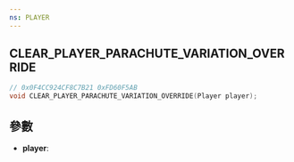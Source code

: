 ```yaml
---
ns: PLAYER
---
```

## CLEAR_PLAYER_PARACHUTE_VARIATION_OVERRIDE

```c
// 0x0F4CC924CF8C7B21 0xFD60F5AB
void CLEAR_PLAYER_PARACHUTE_VARIATION_OVERRIDE(Player player);
```


## 參數
* **player**: 

